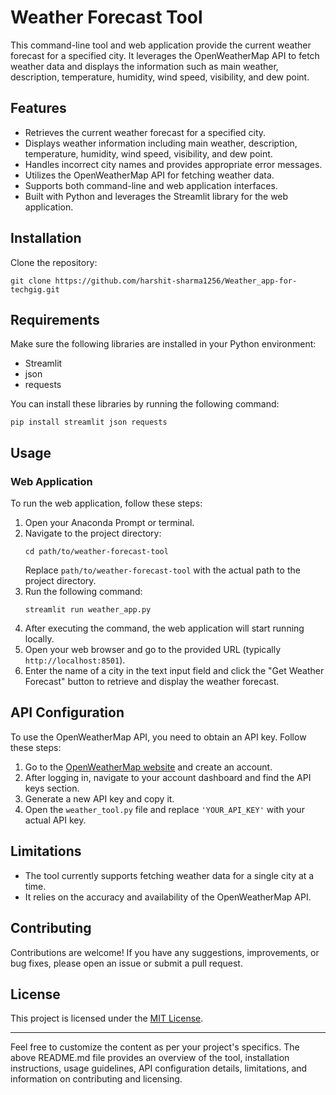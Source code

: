 # Weather Forecast Tool

This command-line tool and web application provide the current weather forecast for a specified city. It leverages the OpenWeatherMap API to fetch weather data and displays the information such as main weather, description, temperature, humidity, wind speed, visibility, and dew point.

## Features

- Retrieves the current weather forecast for a specified city.
- Displays weather information including main weather, description, temperature, humidity, wind speed, visibility, and dew point.
- Handles incorrect city names and provides appropriate error messages.
- Utilizes the OpenWeatherMap API for fetching weather data.
- Supports both command-line and web application interfaces.
- Built with Python and leverages the Streamlit library for the web application.

## Installation

 Clone the repository:
   ```
   git clone https://github.com/harshit-sharma1256/Weather_app-for-techgig.git
   ```

## Requirements

Make sure the following libraries are installed in your Python environment:

- Streamlit
- json
- requests

You can install these libraries by running the following command:
```
pip install streamlit json requests
```

## Usage

### Web Application

To run the web application, follow these steps:

1. Open your Anaconda Prompt or terminal.
2. Navigate to the project directory:
   ```
   cd path/to/weather-forecast-tool
   ```
   Replace `path/to/weather-forecast-tool` with the actual path to the project directory.
3. Run the following command:
   ```
   streamlit run weather_app.py
   ```
4. After executing the command, the web application will start running locally.
5. Open your web browser and go to the provided URL (typically `http://localhost:8501`).
6. Enter the name of a city in the text input field and click the "Get Weather Forecast" button to retrieve and display the weather forecast.

## API Configuration

To use the OpenWeatherMap API, you need to obtain an API key. Follow these steps:

1. Go to the [OpenWeatherMap website](https://openweathermap.org/) and create an account.
2. After logging in, navigate to your account dashboard and find the API keys section.
3. Generate a new API key and copy it.
4. Open the `weather_tool.py` file and replace `'YOUR_API_KEY'` with your actual API key.

## Limitations

- The tool currently supports fetching weather data for a single city at a time.
- It relies on the accuracy and availability of the OpenWeatherMap API.


## Contributing

Contributions are welcome! If you have any suggestions, improvements, or bug fixes, please open an issue or submit a pull request.

## License

This project is licensed under the [MIT License](LICENSE).

---

Feel free to customize the content as per your project's specifics. The above README.md file provides an overview of the tool, installation instructions, usage guidelines, API configuration details, limitations, and information on contributing and licensing.

